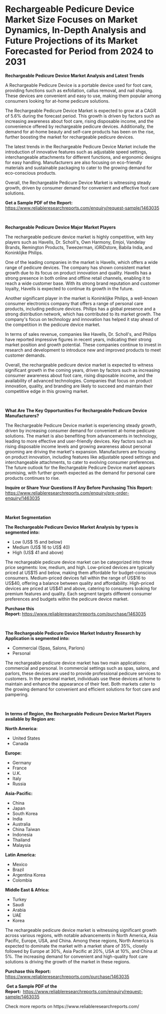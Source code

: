 <p><h1>Rechargeable Pedicure Device Market Size Focuses on Market Dynamics, In-Depth Analysis and Future Projections of its Market Forecasted for Period from 2024 to 2031</h1></p><p><strong>Rechargeable Pedicure Device Market Analysis and Latest Trends</strong></p>
<p><p>A Rechargeable Pedicure Device is a portable device used for foot care, providing functions such as exfoliation, callus removal, and nail shaping. These devices are convenient and easy to use, making them popular among consumers looking for at-home pedicure solutions.</p><p>The Rechargeable Pedicure Device Market is expected to grow at a CAGR of 5.6% during the forecast period. This growth is driven by factors such as increasing awareness about foot care, rising disposable income, and the convenience offered by rechargeable pedicure devices. Additionally, the demand for at-home beauty and self-care products has been on the rise, further boosting the market for rechargeable pedicure devices.</p><p>The latest trends in the Rechargeable Pedicure Device Market include the introduction of innovative features such as adjustable speed settings, interchangeable attachments for different functions, and ergonomic designs for easy handling. Manufacturers are also focusing on eco-friendly materials and sustainable packaging to cater to the growing demand for eco-conscious products.</p><p>Overall, the Rechargeable Pedicure Device Market is witnessing steady growth, driven by consumer demand for convenient and effective foot care solutions.</p></p>
<p><strong>Get a Sample PDF of the Report:&nbsp;</strong> <a href="https://www.reliableresearchreports.com/enquiry/request-sample/1463035">https://www.reliableresearchreports.com/enquiry/request-sample/1463035</a></p>
<p>&nbsp;</p>
<p><strong>Rechargeable Pedicure Device Major Market Players</strong></p>
<p><p>The rechargeable pedicure device market is highly competitive, with key players such as Havells, Dr. Scholl's, Own Harmony, Emjoi, Vandelay Brands, Remington Products, Tweezerman, iGRiDstore, Babila India, and Koninklijke Philips.</p><p>One of the leading companies in the market is Havells, which offers a wide range of pedicure devices. The company has shown consistent market growth due to its focus on product innovation and quality. Havells has a strong presence in both online and offline retail channels, enabling it to reach a wide customer base. With its strong brand reputation and customer loyalty, Havells is expected to continue its growth in the future.</p><p>Another significant player in the market is Koninklijke Philips, a well-known consumer electronics company that offers a range of personal care products, including pedicure devices. Philips has a global presence and a strong distribution network, which has contributed to its market growth. The company's focus on technology and innovation has helped it stay ahead of the competition in the pedicure device market.</p><p>In terms of sales revenue, companies like Havells, Dr. Scholl's, and Philips have reported impressive figures in recent years, indicating their strong market position and growth potential. These companies continue to invest in research and development to introduce new and improved products to meet customer demands.</p><p>Overall, the rechargeable pedicure device market is expected to witness significant growth in the coming years, driven by factors such as increasing consumer awareness about foot care, rising disposable income, and the availability of advanced technologies. Companies that focus on product innovation, quality, and branding are likely to succeed and maintain their competitive edge in this growing market.</p></p>
<p>&nbsp;</p>
<p><strong>What Are The Key Opportunities For Rechargeable Pedicure Device Manufacturers?</strong></p>
<p><p>The Rechargeable Pedicure Device market is experiencing steady growth, driven by increasing consumer demand for convenient at-home pedicure solutions. The market is also benefiting from advancements in technology, leading to more effective and user-friendly devices. Key factors such as rising disposable income levels and growing awareness about personal grooming are driving the market's expansion. Manufacturers are focusing on product innovation, including features like adjustable speed settings and interchangeable attachments, to cater to evolving consumer preferences. The future outlook for the Rechargeable Pedicure Device market appears promising, with further growth expected as the demand for personal care products continues to rise.</p></p>
<p><strong>Inquire or Share Your Questions If Any Before Purchasing This Report:</strong> <a href="https://www.reliableresearchreports.com/enquiry/pre-order-enquiry/1463035">https://www.reliableresearchreports.com/enquiry/pre-order-enquiry/1463035</a></p>
<p>&nbsp;</p>
<p><strong>Market Segmentation</strong></p>
<p><strong>The Rechargeable Pedicure Device Market Analysis by types is segmented into:</strong></p>
<p><ul><li>Low (US$ 15 and below)</li><li>Medium (US$ 16 to US$ 40)</li><li>High (US$ 41 and above)</li></ul></p>
<p><p>The rechargeable pedicure device market can be categorized into three price segments: low, medium, and high. Low-priced devices are typically priced at US$15 and below, making them affordable for budget-conscious consumers. Medium-priced devices fall within the range of US$16 to US$40, offering a balance between quality and affordability. High-priced devices are priced at US$41 and above, catering to consumers looking for premium features and quality. Each segment targets different consumer preferences and budgets within the pedicure device market.</p></p>
<p><strong>Purchase this Report:&nbsp;</strong><a href="https://www.reliableresearchreports.com/purchase/1463035">https://www.reliableresearchreports.com/purchase/1463035</a></p>
<p>&nbsp;</p>
<p><strong>The Rechargeable Pedicure Device Market Industry Research by Application is segmented into:</strong></p>
<p><ul><li>Commercial (Spas, Salons, Parlors)</li><li>Personal</li></ul></p>
<p><p>The rechargeable pedicure device market has two main applications: commercial and personal. In commercial settings such as spas, salons, and parlors, these devices are used to provide professional pedicure services to customers. In the personal market, individuals use these devices at home to maintain and enhance the appearance of their feet. Both markets cater to the growing demand for convenient and efficient solutions for foot care and pampering.</p></p>
<p>&nbsp;</p>
<p><strong>In terms of Region, the Rechargeable Pedicure Device Market Players available by Region are:</strong></p>
<p>
    <p> <strong> North America: </strong>
        <ul>
            <li>United States</li>
            <li>Canada</li>
        </ul>
        </p> 
    <p> <strong> Europe: </strong>
        <ul>
            <li>Germany</li>
            <li>France</li>
            <li>U.K.</li>
            <li>Italy</li>
            <li>Russia</li>
        </ul>
        </p> 
    <p> <strong> Asia-Pacific: </strong>
        <ul>
            <li>China</li>
            <li>Japan</li>
            <li>South Korea</li>
            <li>India</li>
            <li>Australia</li>
            <li>China Taiwan</li>
            <li>Indonesia</li>
            <li>Thailand</li>
            <li>Malaysia</li>
        </ul>
        </p> 
    <p> <strong> Latin America: </strong>
        <ul>
            <li>Mexico</li>
            <li>Brazil</li>
            <li>Argentina Korea</li>
            <li>Colombia</li>
        </ul>
        </p> 
    <p> <strong> Middle East & Africa: </strong>
        <ul>
            <li>Turkey</li>
            <li>Saudi</li>
            <li>Arabia</li>
            <li>UAE</li>
            <li>Korea</li>
        </ul>
    </p>
    </p>
<p><p>The rechargeable pedicure device market is witnessing significant growth across various regions, with notable advancements in North America, Asia Pacific, Europe, USA, and China. Among these regions, North America is expected to dominate the market with a market share of 35%, closely followed by Europe at 30%, Asia Pacific at 20%, USA at 10%, and China at 5%. The increasing demand for convenient and high-quality foot care solutions is driving the growth of the market in these regions.</p></p>
<p><strong>Purchase this Report: </strong><a href="https://www.reliableresearchreports.com/purchase/1463035">https://www.reliableresearchreports.com/purchase/1463035</a></p>
<p>&nbsp;<strong>Get a Sample PDF of the Report:&nbsp;&nbsp;</strong><a href="https://www.reliableresearchreports.com/enquiry/request-sample/1463035">https://www.reliableresearchreports.com/enquiry/request-sample/1463035</a></p>
<p><strong></strong></p>
<p>Check more reports on https://www.reliableresearchreports.com/</p>